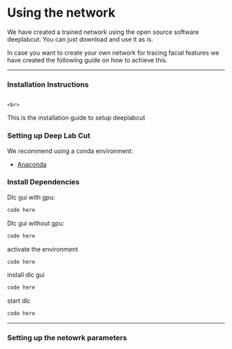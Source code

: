  # Using the network

We have created a trained network using the open source software deeplabcut. You can just download and use it as is.

In case you want to create your own network for tracing facial features we have created the following guide on how to achieve this.


---

### Installation Instructions

<p align="left">
  <span style="display: inline-block; width: 60%;">
     
    <br>  
   This is the installation guide to setup deeplabcut
  </span>
</p>


### Setting up Deep Lab Cut

We recommend using a conda environment:
- [Anaconda ](https://anaconda.org/anaconda)

### Install Dependencies

Dlc gui with gpu:
```bash
code here
```
Dlc  gui without gpu:
```bash
code here
```
activate the environment
```bash
code here
```
install dlc gui
```bash
code here
```
start dlc
```bash
code here
```
---
 
### Setting up the netowrk parameters

